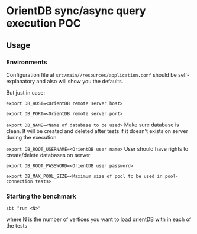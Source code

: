 OrientDB sync/async query execution POC
=======================

Usage
---

### Environments

Configuration file at `src/main//resources/application.conf` should be self-explanatory and also will show you the defaults.

But just in case:
  
`export DB_HOST=<OrientDB remote server host>`

`export DB_PORT=<OrientDB remote server port>`

`export DB_NAME=<Name of database to be used>` Make sure database is clean. It will be created and deleted after tests if it doesn't exists on server during the execution.

`export DB_ROOT_USERNAME=<OrientDB user name>` User should have rights to create/delete databases on server

`export DB_ROOT_PASSWORD=<OrientDB user password>`

`export DB_MAX_POOL_SIZE=<Maximum size of pool to be used in pool-connection tests>`

### Starting the benchmark
`sbt "run <N>"`

where N is the number of vertices you want to load orientDB with in each of the tests